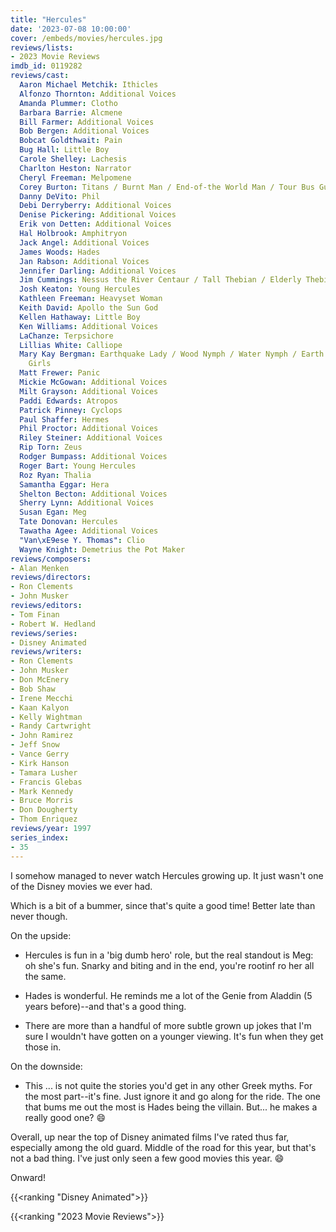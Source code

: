 ```yaml
---
title: "Hercules"
date: '2023-07-08 10:00:00'
cover: /embeds/movies/hercules.jpg
reviews/lists:
- 2023 Movie Reviews
imdb_id: 0119282
reviews/cast:
  Aaron Michael Metchik: Ithicles
  Alfonzo Thornton: Additional Voices
  Amanda Plummer: Clotho
  Barbara Barrie: Alcmene
  Bill Farmer: Additional Voices
  Bob Bergen: Additional Voices
  Bobcat Goldthwait: Pain
  Bug Hall: Little Boy
  Carole Shelley: Lachesis
  Charlton Heston: Narrator
  Cheryl Freeman: Melpomene
  Corey Burton: Titans / Burnt Man / End-of-the World Man / Tour Bus Guide
  Danny DeVito: Phil
  Debi Derryberry: Additional Voices
  Denise Pickering: Additional Voices
  Erik von Detten: Additional Voices
  Hal Holbrook: Amphitryon
  Jack Angel: Additional Voices
  James Woods: Hades
  Jan Rabson: Additional Voices
  Jennifer Darling: Additional Voices
  Jim Cummings: Nessus the River Centaur / Tall Thebian / Elderly Thebian
  Josh Keaton: Young Hercules
  Kathleen Freeman: Heavyset Woman
  Keith David: Apollo the Sun God
  Kellen Hathaway: Little Boy
  Ken Williams: Additional Voices
  LaChanze: Terpsichore
  Lillias White: Calliope
  Mary Kay Bergman: Earthquake Lady / Wood Nymph / Water Nymph / Earth Nymph / Teenage
    Girls
  Matt Frewer: Panic
  Mickie McGowan: Additional Voices
  Milt Grayson: Additional Voices
  Paddi Edwards: Atropos
  Patrick Pinney: Cyclops
  Paul Shaffer: Hermes
  Phil Proctor: Additional Voices
  Riley Steiner: Additional Voices
  Rip Torn: Zeus
  Rodger Bumpass: Additional Voices
  Roger Bart: Young Hercules
  Roz Ryan: Thalia
  Samantha Eggar: Hera
  Shelton Becton: Additional Voices
  Sherry Lynn: Additional Voices
  Susan Egan: Meg
  Tate Donovan: Hercules
  Tawatha Agee: Additional Voices
  "Van\xE9ese Y. Thomas": Clio
  Wayne Knight: Demetrius the Pot Maker
reviews/composers:
- Alan Menken
reviews/directors:
- Ron Clements
- John Musker
reviews/editors:
- Tom Finan
- Robert W. Hedland
reviews/series:
- Disney Animated
reviews/writers:
- Ron Clements
- John Musker
- Don McEnery
- Bob Shaw
- Irene Mecchi
- Kaan Kalyon
- Kelly Wightman
- Randy Cartwright
- John Ramirez
- Jeff Snow
- Vance Gerry
- Kirk Hanson
- Tamara Lusher
- Francis Glebas
- Mark Kennedy
- Bruce Morris
- Don Dougherty
- Thom Enriquez
reviews/year: 1997
series_index:
- 35
---
```

I somehow managed to never watch Hercules growing up. It just wasn't one of the Disney movies we ever had. 

Which is a bit of a bummer, since that's quite a good time! Better late than never though. 

<!--more-->

On the upside:

* Hercules is fun in a 'big dumb hero' role, but the real standout is Meg: oh she's fun. Snarky and biting and in the end, you're rootinf ro her all the same. 

* Hades is wonderful. He reminds me a lot of the Genie from Aladdin (5 years before)--and that's a good thing. 

* There are more than a handful of more subtle grown up jokes that I'm sure I wouldn't have gotten on a younger viewing. It's fun when they get those in. 

On the downside:

* This ... is not quite the stories you'd get in any other Greek myths. For the most part--it's fine. Just ignore it and go along for the ride. The one that bums me out the most is Hades being the villain. But... he makes a really good one? :smile: 

Overall, up near the top of Disney animated films I've rated thus far, especially among the old guard. Middle of the road for this year, but that's not a bad thing. I've just only seen a few good movies this year. :smile:

Onward!

{{<ranking "Disney Animated">}}

{{<ranking "2023 Movie Reviews">}}
